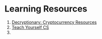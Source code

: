 # Learning Resources

1.  [Decryptionary: Cryptocurrency Resources](https://decryptionary.com/cryptocurrency-resources/)
2.  [Teach Yourself CS](https://teachyourselfcs.com/)
3.  